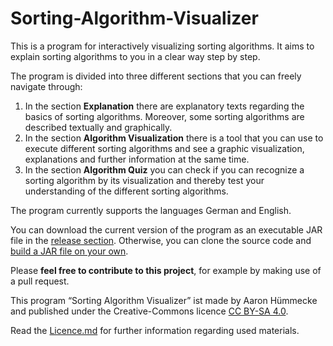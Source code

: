 # Sorting-Algorithm-Visualizer
This is a program for interactively visualizing sorting algorithms. It aims to explain sorting algorithms to you in a clear way step by step.

The program is divided into three different sections that you can freely navigate through: 
1. In the section **Explanation** there are explanatory texts regarding the basics of sorting algorithms. Moreover, some sorting algorithms are described textually and graphically.
2. In the section **Algorithm Visualization** there is a tool that you can use to execute different sorting algorithms and see a graphic visualization, explanations and further information at the same time.
3. In the section **Algorithm Quiz** you can check if you can recognize a sorting algorithm by its visualization and thereby test your understanding of the different sorting algorithms.

The program currently supports the languages German and English.


You can download the current version of the program as an executable JAR file in the [release section](https://github.com/AaronHuemmecke/Sorting-Algorithm-Visualizer/releases). Otherwise, you can clone the source code and [build a JAR file on your own](https://www.jetbrains.com/help/idea/packaging-a-module-into-a-jar-file.html).

Please **feel free to contribute to this project**, for example by making use of a pull request.



This program “Sorting Algorithm Visualizer” ist made by Aaron Hümmecke and published under the Creative-Commons licence [CC BY-SA 4.0](https://creativecommons.org/licenses/by-sa/4.0/deed.en).

Read the [Licence.md](https://github.com/AaronHuemmecke/Sorting-Algorithm-Visualizer/blob/master/Licence.md) for further information regarding used materials.
